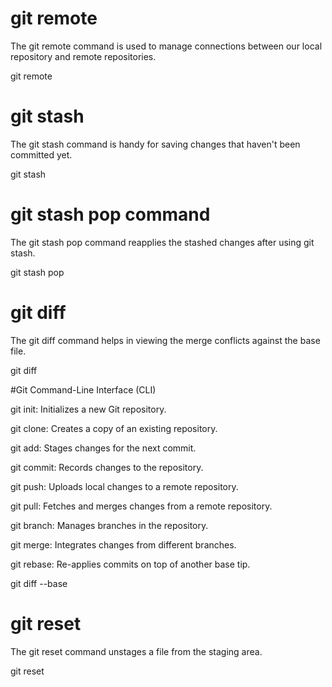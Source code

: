 # git remote
The git remote command is used to manage connections between our local repository and remote repositories.

git remote


# git stash
The git stash command is handy for saving changes that haven't been committed yet.

git stash

# git stash pop command
The git stash pop command reapplies the stashed changes after using git stash.

git stash pop

# git diff
The git diff command helps in viewing the merge conflicts against the base file.

git diff

#Git Command-Line Interface (CLI)


git init: Initializes a new Git repository.

git clone: Creates a copy of an existing repository.

git add: Stages changes for the next commit.

git commit: Records changes to the repository.

git push: Uploads local changes to a remote repository.

git pull: Fetches and merges changes from a remote repository.

git branch: Manages branches in the repository.

git merge: Integrates changes from different branches.

git rebase: Re-applies commits on top of another base tip.

git diff --base <filename>

# git reset
The git reset command unstages a file from the staging area.

git reset <commit>
